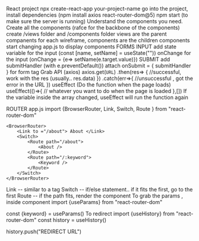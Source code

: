 React project
npx create-react-app your-project-name
go into the project, install dependencies (npm install axios react-router-dom@5)
npm start (to make sure the server is running)
Understand the components you need. Create all the components (rafce for the backbone of the components)
create /views folder and /components folder
views are the parent companents for each wireframe, components are the children components
start changing app.js to display components
FORMS
INPUT
add state variable for the input (const [name, setName] = useState(""))
onChange for the input (onChange = {e=> setName(e.target.value)})
SUBMIT
add submitHandler (with e.preventDefault())
attach onSubmit = { submitHandler } for form tag
Grab API (axios)
axios.get(`URL`)
	.then(res=> {
		//successful, work with the res (usually.. res.data)
	})
	.catch(err=>{
		//unsuccessful , got the error in the URL
	})
useEffect (Do the function when the page loads)
useEffect(()=>{
	// whatever you want to do when the page is loaded
},[])
If the variable inside the array changed, useEffect will run the function again

ROUTER
app.js
import {BrowserRouter, Link, Switch, Route } from "react-router-dom"

	<BrowserRouter>
		<Link to ="/about"> About </Link>  
		<Switch>  
			<Route path="/about">  
				<About />  
			</Route> 
			<Route path="/:keyword">  
				<Keyword />  
			</Route> 
		</Switch>
	</BrowserRouter>
Link -- similar to a tag
Switch -- if/else statement.. if it fits the first, go to the first
Route -- if the path fits, render the component
To grab the params , inside component
import {useParams} from "react-router-dom"

const {keyword} = useParams()
To redirect
import {useHistory} from "react-router-dom"
const history = useHistory()

history.push("REDIRECT URL")
